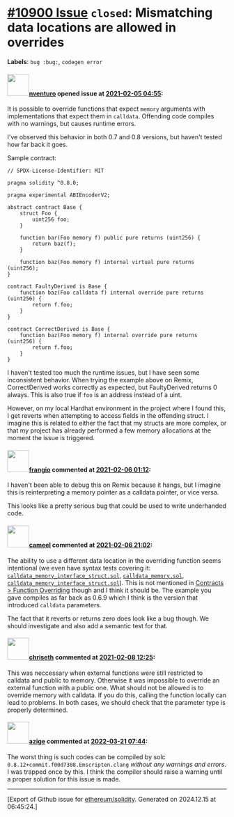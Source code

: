 # [\#10900 Issue](https://github.com/ethereum/solidity/issues/10900) `closed`: Mismatching data locations are allowed in overrides
**Labels**: `bug :bug:`, `codegen error`


#### <img src="https://avatars.githubusercontent.com/u/2530770?u=a2b81f85d207864b7db06415db53010c21633b33&v=4" width="50">[nventuro](https://github.com/nventuro) opened issue at [2021-02-05 04:55](https://github.com/ethereum/solidity/issues/10900):

It is possible to override functions that expect `memory` arguments with implementations that expect them in `calldata`. Offending code compiles with no warnings, but causes runtime errors.

I've observed this behavior in both 0.7 and 0.8 versions, but haven't tested how far back it goes.

Sample contract:
```solidity
// SPDX-License-Identifier: MIT

pragma solidity ^0.8.0;

pragma experimental ABIEncoderV2;

abstract contract Base {
    struct Foo {
        uint256 foo;
    }
    
    function bar(Foo memory f) public pure returns (uint256) {
        return baz(f);
    }
    
    function baz(Foo memory f) internal virtual pure returns (uint256);
}

contract FaultyDerived is Base {
    function baz(Foo calldata f) internal override pure returns (uint256) {
        return f.foo;       
    }
}

contract CorrectDerived is Base {
    function baz(Foo memory f) internal override pure returns (uint256) {
        return f.foo;       
    }
}
```

I haven't tested too much the runtime issues, but I have seen some inconsistent behavior. When trying the example above on Remix, CorrectDerived works correctly as expected, but FaultyDerived returns 0 always. This is also true if `foo` is an address instead of a uint. 

However, on my local Hardhat environment in the project where I found this, I get reverts when attempting to access fields in the offending struct. I imagine this is related to either the fact that my structs are more complex, or that my project has already performed a few memory allocations at the moment the issue is triggered.

#### <img src="https://avatars.githubusercontent.com/u/481465?v=4" width="50">[frangio](https://github.com/frangio) commented at [2021-02-06 01:12](https://github.com/ethereum/solidity/issues/10900#issuecomment-774368527):

I haven't been able to debug this on Remix because it hangs, but I imagine this is reinterpreting a memory pointer as a calldata pointer, or vice versa.

This looks like a pretty serious bug that could be used to write underhanded code.

#### <img src="https://avatars.githubusercontent.com/u/137030?v=4" width="50">[cameel](https://github.com/cameel) commented at [2021-02-06 21:02](https://github.com/ethereum/solidity/issues/10900#issuecomment-774542980):

The ability to use a different data location in the overriding function seems intentional (we even have syntax tests covering it: [`calldata_memory_interface_struct.sol`](https://github.com/ethereum/solidity/blob/v0.8.1/test/libsolidity/syntaxTests/inheritance/override/calldata_memory_interface_struct.sol), [`calldata_memory.sol`](https://github.com/ethereum/solidity/blob/v0.8.1/test/libsolidity/syntaxTests/inheritance/override/calldata_memory.sol), [`calldata_memory_interface_struct.sol`](https://github.com/ethereum/solidity/blob/v0.8.1/test/libsolidity/syntaxTests/inheritance/override/calldata_memory_interface_struct.sol)). This is not mentioned in [Contracts > Function Overriding](https://docs.soliditylang.org/en/latest/contracts.html#function-overriding) though and I think it should be. The example you gave compiles as far back as 0.6.9 which I think is the version that introduced `calldata` parameters. 

The fact that it reverts or returns zero does look like a bug though. We should investigate and also add a semantic test for that.

#### <img src="https://avatars.githubusercontent.com/u/9073706?v=4" width="50">[chriseth](https://github.com/chriseth) commented at [2021-02-08 12:25](https://github.com/ethereum/solidity/issues/10900#issuecomment-775110435):

This was neccessary when external functions were still restricted to calldata and public to memory. Otherwise it was impossible to override an external function with a public one. What should not be allowed is to override memory with calldata. If you do this, calling the function locally can lead to problems. In both cases, we should check that the parameter type is properly determined.

#### <img src="https://avatars.githubusercontent.com/u/1646859?v=4" width="50">[azige](https://github.com/azige) commented at [2022-03-21 07:44](https://github.com/ethereum/solidity/issues/10900#issuecomment-1073562377):

The worst thing is such codes can be compiled by solc `0.8.12+commit.f00d7308.Emscripten.clang` *without any warnings and errors*. I was trapped once by this. I think the compiler should raise a warning until a proper solution for this issue is made.


-------------------------------------------------------------------------------



[Export of Github issue for [ethereum/solidity](https://github.com/ethereum/solidity). Generated on 2024.12.15 at 06:45:24.]
